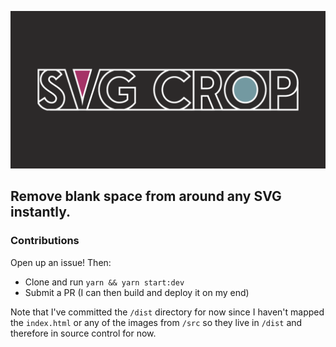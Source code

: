 ![SVG Crop](dist/images/twitter.png)

## Remove blank space from around any SVG instantly.

### Contributions

Open up an issue! Then:

- Clone and run `yarn && yarn start:dev` 
- Submit a PR (I can then build and deploy it on my end)

Note that I've committed the `/dist` directory for now since I haven't mapped the `index.html` or any of the images from `/src` so they live in `/dist` and therefore in source control for now.

